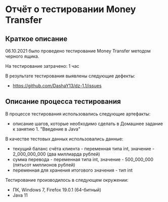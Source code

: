 # Отчёт о тестировании Money Transfer

## Краткое описание

06.10.2021 было проведено тестирование Money Transfer методом черного ящика.

На тестирование затрачено: 1 час

В результате тестирования выявлены следующие дефекты:
* https://github.com/DashaY13/dz-1.1/issues

## Описание процесса тестирования

В процессе тестирования использовались следующие артефакты:
* описание шагов, которые необходимо сделать в Домашнее задание к занятию 1. "Введение в Javа"

В качестве тестовых данных использовались данные:
* текущий баланс счёта клиента - переменная типа int, значение - 2_000_000_000 (два миллиарда рублей)
* сумма перевода - переменная типа int, значение - 500_000_000 (пятьсот миллионов рублей)
* переменная для хранения итогового значения - тип int

Тестирование производилось в следующем окружении:
* ПК, Windows 7, Firefox 19.0.1 (64-битный)
* Java 11
